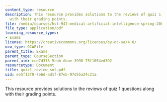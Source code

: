 ```yaml
---
content_type: resource
description: This resource provides solutions to the reviews of quiz 1 questions along
  with their grading points.
file: /media/courses/hst-947-medical-artificial-intelligence-spring-2005/ee5f13f07e6dad1f87eb97d55a24c21a_quiz1_review_sol.pdf
file_type: application/pdf
learning_resource_types:
- Exams
license: https://creativecommons.org/licenses/by-nc-sa/4.0/
ocw_type: OCWFile
parent_title: Exams
parent_type: CourseSection
parent_uid: ccd7d373-5cbb-dbae-3998-75f1054ed392
resourcetype: Document
title: quiz1_review_sol.pdf
uid: ee5f13f0-7e6d-ad1f-87eb-97d55a24c21a
---
```

This resource provides solutions to the reviews of quiz 1 questions along with their grading points.